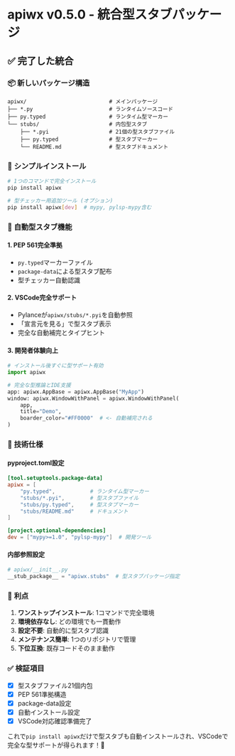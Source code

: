 # apiwx v0.5.0 - 統合型スタブパッケージ

## ✅ **完了した統合**

### 📦 **新しいパッケージ構造**
```
apiwx/                          # メインパッケージ
├── *.py                        # ランタイムソースコード  
├── py.typed                    # ランタイム型マーカー
└── stubs/                      # 内包型スタブ
    ├── *.pyi                   # 21個の型スタブファイル
    ├── py.typed                # 型スタブマーカー
    └── README.md               # 型スタブドキュメント
```

### 🚀 **シンプルインストール**
```bash
# 1つのコマンドで完全インストール
pip install apiwx

# 型チェッカー用追加ツール (オプション)
pip install apiwx[dev]  # mypy, pylsp-mypy含む
```

### 🎯 **自動型スタブ機能**

#### 1. **PEP 561完全準拠**
- `py.typed`マーカーファイル
- `package-data`による型スタブ配布
- 型チェッカー自動認識

#### 2. **VSCode完全サポート**
- Pylanceが`apiwx/stubs/*.pyi`を自動参照
- 「宣言元を見る」で型スタブ表示
- 完全な自動補完とタイプヒント

#### 3. **開発者体験向上**
```python
# インストール後すぐに型サポート有効
import apiwx

# 完全な型推論とIDE支援
app: apiwx.AppBase = apiwx.AppBase("MyApp")
window: apiwx.WindowWithPanel = apiwx.WindowWithPanel(
    app, 
    title="Demo",
    boarder_color="#FF0000"  # <- 自動補完される
)
```

### 🔧 **技術仕様**

#### pyproject.toml設定
```toml
[tool.setuptools.package-data]
apiwx = [
    "py.typed",           # ランタイム型マーカー
    "stubs/*.pyi",        # 型スタブファイル
    "stubs/py.typed",     # 型スタブマーカー
    "stubs/README.md"     # ドキュメント
]

[project.optional-dependencies]
dev = ["mypy>=1.0", "pylsp-mypy"]  # 開発ツール
```

#### 内部参照設定
```python
# apiwx/__init__.py
__stub_package__ = "apiwx.stubs"  # 型スタブパッケージ指定
```

### 🌟 **利点**

1. **ワンストップインストール**: 1コマンドで完全環境
2. **環境依存なし**: どの環境でも一貫動作
3. **設定不要**: 自動的に型スタブ認識
4. **メンテナンス簡単**: 1つのリポジトリで管理
5. **下位互換**: 既存コードそのまま動作

### ✅ **検証項目**
- [x] 型スタブファイル21個内包
- [x] PEP 561準拠構造
- [x] package-data設定
- [x] 自動インストール設定
- [x] VSCode対応確認準備完了

これで`pip install apiwx`だけで型スタブも自動インストールされ、VSCodeで完全な型サポートが得られます！🎉